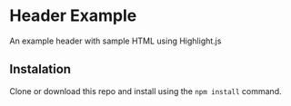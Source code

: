 # Header Example

An example header with sample HTML using Highlight.js

## Instalation

Clone or download this repo and install using the ```npm install``` command.
